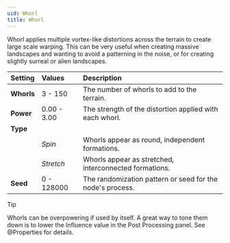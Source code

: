 ```yaml
---
uid: Whorl
title: Whorl
---
```


Whorl applies multiple vortex-like distortions across the terrain to create large scale warping. This can be very useful when creating massive landscapes and wanting to avoid a patterning in the noise, or for creating slightly surreal or alien landscapes.

| Setting    | Values      | Description                                               |
| :--------- | :---------- | :-------------------------------------------------------- |
| **Whorls** | 3 - 150     | The number of whorls to add to the terrain.               |
| **Power**  | 0.00 - 3.00 | The strength of the distortion applied with each whorl.   |
| **Type**   |             |
|            | *Spin*      | Whorls appear as round, independent formations.           |
|            | *Stretch*   | Whorls appear as stretched, interconnected formations.    |
| **Seed**   | 0 - 128000  | The randomization pattern or seed for the node's process. |


> [!TIP] 
> Whorls can be overpowering if used by itself. A great way to tone them down is to lower the Influence value in the Post Processing panel. See @Properties for details.